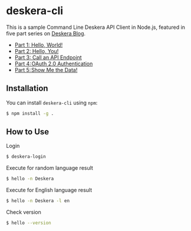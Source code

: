 # deskera-cli

This is a sample Command Line Deskera API Client in Node.js, featured in five part series on [Deskera Blog](https://deskera.com/blog/).

 * [Part 1: Hello, World!](https://deskera.com/blog/command-line-deskera-api-client-in-node-js-part-1-hello-world/)
 * [Part 2: Hello, You!](https://deskera.com/blog/command-line-deskera-api-client-in-node-js-part-2-hello-you/)
 * [Part 3: Call an API Endpoint](https://deskera.com/blog/command-line-deskera-api-client-in-node-js-part-3-call-an-api-endpoint/)
 * [Part 4: OAuth 2.0 Authentication](https://deskera.com/blog/command-line-deskera-api-client-in-node-js-part-4-oauth-2-0-authentication/)
 * [Part 5: Show Me the Data!](https://deskera.com/blog/command-line-deskera-api-client-in-node-js-part-5-show-me-the-data/)

## Installation

You can install `deskera-cli` using `npm`:

```bash
$ npm install -g .
```

## How to Use

Login

```bash
$ deskera-login
```

Execute for random language result

```bash
$ hello -n Deskera
```

Execute for English language result

```bash
$ hello -n Deskera -l en
```

Check version

```bash
$ hello --version
```
